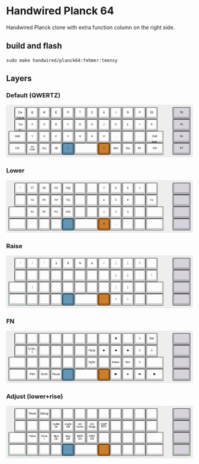 # Handwired Planck 64

Handwired Planck clone with extra function column on the right side.

## build and flash

```
sudo make handwired/planck64:fehmer:teensy
```


## Layers

### Default (QWERTZ)

![Layer QWERTZ](keymaps/fehmer/docs/layer-qwertz.png)

### Lower

![Layer Lower](keymaps/fehmer/docs/layer-lower.png)

### Raise

![Layer Raise](keymaps/fehmer/docs/layer-raise.png)

### FN

![Layer FN](keymaps/fehmer/docs/layer-fn1.png)

### Adjust (lower+rise)

![Layer Adjust](keymaps/fehmer/docs/layer-adjust.png)

